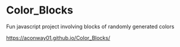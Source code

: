 # Color_Blocks
Fun javascript project involving blocks of randomly generated colors

https://aconway01.github.io/Color_Blocks/
